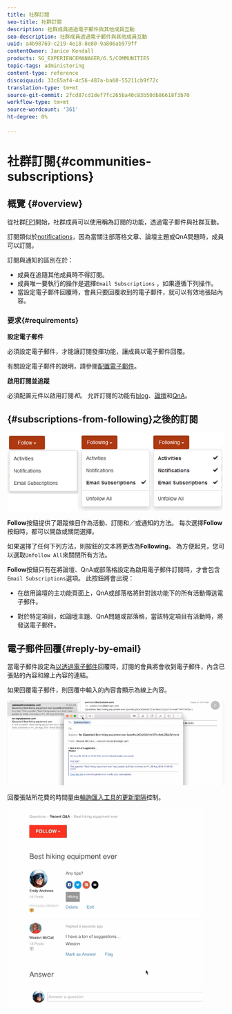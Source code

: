 ```yaml
---
title: 社群訂閱
seo-title: 社群訂閱
description: 社群成員透過電子郵件與其他成員互動
seo-description: 社群成員透過電子郵件與其他成員互動
uuid: a4b98769-c219-4e18-8e80-9a806ab979ff
contentOwner: Janice Kendall
products: SG_EXPERIENCEMANAGER/6.5/COMMUNITIES
topic-tags: administering
content-type: reference
discoiquuid: 33c85af4-4c56-487a-ba60-55211cb9f72c
translation-type: tm+mt
source-git-commit: 2fcd87cd1def7fc265ba40c83b50db86618f3b70
workflow-type: tm+mt
source-wordcount: '361'
ht-degree: 0%

---
```



# 社群訂閱{#communities-subscriptions}

## 概覽 {#overview}

從社群[FP1](deploy-communities.md#latestfeaturepack)開始，社群成員可以使用稱為訂閱的功能，透過電子郵件與社群互動。

訂閱類似於[notifications](notifications.md)，因為當關注部落格文章、論壇主題或QnA問題時，成員可以訂閱。

訂閱與通知的區別在於：

* 成員在追隨其他成員時不得訂閱。
* 成員唯一要執行的操作是選擇`Email Subscriptions` ，如果遵循下列操作。
* 當設定電子郵件回覆時，會員只要回覆收到的電子郵件，就可以有效地張貼內容。

### 要求{#requirements}

**設定電子郵件**

必須設定電子郵件，才能讓訂閱發揮功能，讓成員以電子郵件回覆。

有關設定電子郵件的說明，請參閱[配置電子郵件](email.md)。

**啟用訂閱並追蹤**

必須配置元件以啟用訂閱&#x200B;*和*。 允許訂閱的功能有[blog](blog-feature.md)、[論壇](forum.md)和[QnA](working-with-qna.md)。

## {#subscriptions-from-following}之後的訂閱

![訂閱追蹤](assets/subscription-following.png)

**Follow**&#x200B;按鈕提供了跟蹤條目作為活動、訂閱和／或通知的方法。 每次選擇&#x200B;**Follow**&#x200B;按鈕時，都可以開啟或關閉選擇。

如果選擇了任何下列方法，則按鈕的文本將更改為&#x200B;**Following**。 為方便起見，您可以選取`Unfollow All`來關閉所有方法。

**Follow**&#x200B;按鈕只有在將論壇、QnA或部落格設定為啟用電子郵件訂閱時，才會包含`Email Subscriptions`選項。 此按鈕將會出現：

* 在啟用論壇的主功能頁面上，QnA或部落格將針對該功能下的所有活動傳送電子郵件。

* 對於特定項目，如論壇主題、QnA問題或部落格，當該特定項目有活動時，將發送電子郵件。

## 電子郵件回覆{#reply-by-email}

當電子郵件設定為[以透過電子郵件](email.md#configure-polling-importer)回覆時，訂閱的會員將會收到電子郵件，內含已張貼的內容和線上內容的連結。

如果回覆電子郵件，則回覆中輸入的內容會顯示為線上內容。

![電子郵件回覆](assets/email-reply.png)

回覆張貼所花費的時間量由[輪詢匯入工具的更新間隔](email.md#configure-polling-importer)控制。

![QA](assets/qa.png)


